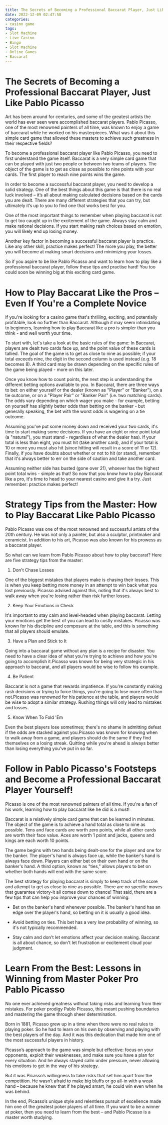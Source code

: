 ```yaml
---
title: The Secrets of Becoming a Professional Baccarat Player, Just Like Pablo Picasso
date: 2022-12-09 02:47:58
categories:
- casino game
tags:
- Slot Machine
- Live Casino
- Bingo
- Slot Machine
- Online Games
- Baccarat
---
```



#  The Secrets of Becoming a Professional Baccarat Player, Just Like Pablo Picasso

Art has been around for centuries, and some of the greatest artists the world has ever seen were accomplished baccarat players. Pablo Picasso, one of the most renowned painters of all time, was known to enjoy a game of baccarat while he worked on his masterpieces. What was it about this simple card game that allowed these masters to achieve such greatness in their respective fields?

To become a professional baccarat player like Pablo Picasso, you need to first understand the game itself. Baccarat is a very simple card game that can be played with just two people or between two teams of players. The object of the game is to get as close as possible to nine points with your cards. The first player to reach nine points wins the game.

In order to become a successful baccarat player, you need to develop a solid strategy. One of the best things about this game is that there is no real luck involved – it’s all about making calculated decisions based on the cards you are dealt. There are many different strategies that you can try, but ultimately it’s up to you to find one that works best for you.

One of the most important things to remember when playing baccarat is not to get too caught up in the excitement of the game. Always stay calm and make rational decisions. If you start making rash choices based on emotion, you will likely end up losing money.

Another key factor in becoming a successful baccarat player is practice. Like any other skill, practice makes perfect! The more you play, the better you will become at making smart decisions and minimizing your losses.

So if you aspire to be like Pablo Picasso and want to learn how to play like a professional baccarat player, follow these tips and practise hard! You too could soon be winning big at this exciting card game.

#  How to Play Baccarat Like the Pros – Even If You're a Complete Novice

If you're looking for a casino game that's thrilling, exciting, and potentially profitable, look no further than Baccarat. Although it may seem intimidating to beginners, learning how to play Baccarat like a pro is simpler than you think - and well worth your time.

To start with, let's take a look at the basic rules of the game: In Baccarat, players are dealt two cards face up, and the point value of these cards is tallied. The goal of the game is to get as close to nine as possible; if your total exceeds nine, the digit in the second column is used instead (e.g. 18 becomes 8). A third card may be drawn depending on the specific rules of the game being played - more on this later.

Once you know how to count points, the next step is understanding the different betting options available to you. In Baccarat, there are three ways to bet: on either yourself or the dealer (known as "Player" or "Banker"), on a tie outcome, or on a "Player Pair" or "Banker Pair" (i.e. two matching cards). The odds vary depending on which wager you make - for example, betting on yourself has slightly better odds than betting on the banker - but generally speaking, the bet with the worst odds is wagering on a tie outcome.

Assuming you've put some money down and received your two cards, it's time to start making some decisions. If you have an eight or nine point total (a "natural"), you must stand - regardless of what the dealer has). If your total is less than eight, you must hit (take another card), and if your total is 10 or more you must also hit (since hitting will result in a score of 11 or 12). Finally, if you have doubts about whether or not to hit (or stand), remember that it's always better to err on the side of caution and take another card.

Assuming neither side has busted (gone over 21), whoever has the highest point total wins - simple as that! So now that you know how to play Baccarat like a pro, it's time to head to your nearest casino and give it a try. Just remember: practice makes perfect!

#  Strategy Tips from the Master: How to Play Baccarat Like Pablo Picasso

Pablo Picasso was one of the most renowned and successful artists of the 20th century. He was not only a painter, but also a sculptor, printmaker and ceramicist. In addition to his art, Picasso was also known for his prowess as a baccarat player.

So what can we learn from Pablo Picasso about how to play baccarat? Here are five strategy tips from the master:

1. Don't Chase Losses

One of the biggest mistakes that players make is chasing their losses. This is when you keep betting more money in an attempt to win back what you lost previously. Picasso advised against this, noting that it's always best to walk away when you're losing rather than risk further losses.

2. Keep Your Emotions in Check

It's important to stay calm and level-headed when playing baccarat. Letting your emotions get the best of you can lead to costly mistakes. Picasso was known for his discipline and composure at the table, and this is something that all players should emulate.

3. Have a Plan and Stick to It

 Going into a baccarat game without any plan is a recipe for disaster. You need to have a clear idea of what you're trying to achieve and how you're going to accomplish it.Picasso was known for being very strategic in his approach to baccarat, and all players would be wise to follow his example.

4. Be Patient

Baccarat is not a game that rewards impatience. If you're constantly making rash decisions or trying to force things, you're going to lose more often than not.Picasso was renowned for his patience at the table, and players would be wise to adopt a similar strategy. Rushing things will only lead to mistakes and losses.


5. Know When To Fold 'Em

Even the best players lose sometimes; there's no shame in admitting defeat if the odds are stacked against you.Picasso was known for knowing when to walk away from a game, and players should do the same if they find themselves on a losing streak. Quitting while you're ahead is always better than losing everything you've put in so far.

#  Follow in Pablo Picasso's Footsteps and Become a Professional Baccarat Player Yourself!

Picasso is one of the most renowned painters of all time. If you're a fan of his work, learning how to play baccarat like he did is a must!

Baccarat is a relatively simple card game that can be learned in minutes. The object of the game is to achieve a hand total as close to nine as possible. Tens and face cards are worth zero points, while all other cards are worth their face value. Aces are worth 1 point and jacks, queens and kings are each worth 10 points.

The game begins with two hands being dealt-one for the player and one for the banker. The player's hand is always face up, while the banker's hand is always face down. Players can either bet on their own hand or on the banker's hand. A third option, known as "ties," allows players to bet on whether both hands will end with the same score.

The best strategy for playing baccarat is simply to keep track of the score and attempt to get as close to nine as possible. There are no specific moves that guarantee victory-it all comes down to chance! That said, there are a few tips that can help you improve your chances of winning:

- Bet on the banker's hand whenever possible. The banker's hand has an edge over the player's hand, so betting on it is usually a good idea.

- Avoid betting on ties. This bet has a very low probability of winning, so it's not typically recommended.

- Stay calm and don't let emotions affect your decision making. Baccarat is all about chance, so don't let frustration or excitement cloud your judgment.

#  Learn From the Best: Lessons in Winning from Master Poker Pro Pablo Picasso

No one ever achieved greatness without taking risks and learning from their mistakes. For poker prodigy Pablo Picasso, this meant pushing boundaries and mastering the game through sheer determination.

Born in 1881, Picasso grew up in a time when there were no real rules to playing poker. So he had to learn on his own by observing and playing with the best players of the day. And it was this dedication that made him one of the most successful players in history.

Picasso’s approach to the game was simple but effective: focus on your opponents, exploit their weaknesses, and make sure you have a plan for every situation. And he always stayed calm under pressure, never allowing his emotions to get in the way of his strategy.

But it was Picasso’s willingness to take risks that set him apart from the competition. He wasn’t afraid to make big bluffs or go all-in with a weak hand – because he knew that if he played smart, he could win even when he was behind.

In the end, Picasso’s unique style and relentless pursuit of excellence made him one of the greatest poker players of all time. If you want to be a winner at poker, then you need to learn from the best – and Pablo Picasso is a master worth studying.